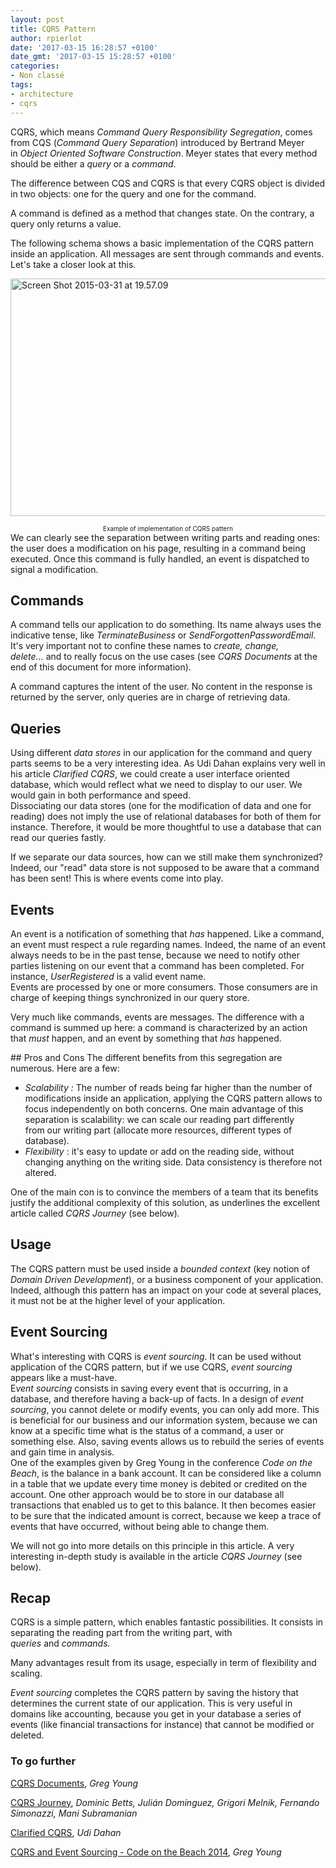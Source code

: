 ```yaml
---
layout: post
title: CQRS Pattern
author: rpierlot
date: '2017-03-15 16:28:57 +0100'
date_gmt: '2017-03-15 15:28:57 +0100'
categories:
- Non classé
tags:
- architecture
- cqrs
---
```


CQRS, which means <i>Command</i> <i>Query Responsibility Segregation</i>, comes from CQS (<em>Command Query Separation</em>) introduced by Bertrand Meyer in <em>Object Oriented Software Construction</em>. Meyer states that every method should be either a <em>query </em>or a <em>command</em>.

The difference between CQS and CQRS is that every CQRS object is divided in two objects: one for the query and one for the command.

A command is defined as a method that changes state. On the contrary, a query only returns a value.

The following schema shows a basic implementation of the CQRS pattern inside an application. All messages are sent through commands and events. Let's take a closer look at this.

<a href="http://blog.eleven-labs.com/wp-content/uploads/2015/03/Screen-Shot-2015-03-31-at-19.57.09.png"><img class="wp-image-1083 aligncenter" src="http://blog.eleven-labs.com/wp-content/uploads/2015/03/Screen-Shot-2015-03-31-at-19.57.09-1024x723.png" alt="Screen Shot 2015-03-31 at 19.57.09" width="538" height="380" /></a>

<div style="text-align: center; font-size: 10px;">Example of implementation of CQRS pattern</div>
We can clearly see the separation between writing parts and reading ones: the user does a modification on his page, resulting in a command being executed. Once this command is fully handled, an event is dispatched to signal a modification.

## Commands
A command tells our application to do something. Its name always uses the indicative tense, like <em>TerminateBusiness</em> or <em>SendForgottenPasswordEmail</em>. It's very important not to confine these names to <em>create, change, delete...</em> and to really focus on the use cases (see <em>CQRS Documents </em>at the end of this document for more information).

A command captures the intent of the user. No content in the response is returned by the server, only queries are in charge of retrieving data.

## Queries
Using different <em>data stores </em>in our application for the command and query parts seems to be a very interesting idea. As Udi Dahan explains very well in his article <em>Clarified CQRS</em>, we could create a user interface oriented database, which would reflect what we need to display to our user. We would gain in both performance and speed.<br />
Dissociating our data stores (one for the modification of data and one for reading) does not imply the use of relational databases for both of them for instance. Therefore, it would be more thoughtful to use a database that can read our queries fastly.<em> </em>

If we separate our data sources, how can we still make them synchronized? Indeed, our "read" data store is not supposed to be aware that a command has been sent! This is where events come into play.

## Events
<div class="page" title="Page 259">
<div class="layoutArea">
<div class="column">
An event is a notification of something that <em>has </em>happened. Like a command, an event must respect a rule regarding names. Indeed, the name of an event always needs to be in the past tense, because we need to notify other parties listening on our event that a command has been completed. For instance, <em>UserRegistered </em>is a valid event name.<br />
Events are processed by one or more consumers. Those consumers are in charge of keeping things synchronized in our query store.

Very much like commands, events are messages. The difference with a command is summed up here: a command is characterized by an action that <em>must</em> happen, and an event by something that <em>has </em>happened.

</div>
</div>
</div>
## Pros and Cons
The different benefits from this segregation are numerous. Here are a few:

<ul>
<li><em>Scalability : </em>The number of reads being far higher than the number of modifications inside an application, applying the CQRS pattern allows to focus independently on both concerns. One main advantage of this separation is scalability: we can scale our reading part differently from our writing part (allocate more resources, different types of database).</li>
<li><em>Flexibility</em> : it's easy to update or add on the reading side, without changing anything on the writing side. Data consistency is therefore not altered.</li>
</ul>
One of the main con is to convince the members of a team that its benefits justify the additional complexity of this solution, as underlines the excellent article called <em>CQRS Journey </em>(see below)<em>.</em>

## Usage
The CQRS pattern must be used inside a <em>bounded context </em>(key notion of <em>Domain Driven Development</em>), or a business component of your application. Indeed, although this pattern has an impact on your code at several places, it must not be at the higher level of your application.

## Event Sourcing
What's interesting with CQRS is <i>event sourcing</i>. It can be used without application of the CQRS pattern, but if we use CQRS, <i>event sourcing </i>appears like a must-have.<br />
E<i>vent sourcing </i>consists in saving every event that is occurring, in a database, and therefore having a back-up of facts. In a design of <i>event sourcing</i>, you cannot delete or modify events, you can only add more. This is beneficial for our business and our information system, because we can know at a specific time what is the status of a command, a user or something else. Also, saving events allows us to rebuild the series of events and gain time in analysis.<br />
One of the examples given by Greg Young in the conference <em>Code on the Beach</em>, is the balance in a bank account. It can be considered like a column in a table that we update every time money is debited or credited on the account. One other approach would be to store in our database all transactions that enabled us to get to this balance. It then becomes easier to be sure that the indicated amount is correct, because we keep a trace of events that have occurred, without being able to change them.

We will not go into more details on this principle in this article. A very interesting in-depth study is available in the article <em>CQRS Journey</em> (see below).

## Recap
CQRS is a simple pattern, which enables fantastic possibilities. It consists in separating the reading part from the writing part, with <em>queries </em>and <em>commands.</em>

Many advantages result from its usage, especially in term of flexibility and scaling.

<em>Event sourcing</em> completes the<em> </em>CQRS pattern by saving the history that determines the current state of our application. This is very useful in domains like accounting, because you get in your database a series of events (like financial transactions for instance) that cannot be modified or deleted.

### To go further
<span style="text-decoration: underline;"><a title="CQRS Documents" href="https://cqrs.files.wordpress.com/2010/11/cqrs_documents.pdf" target="_blank">CQRS Documents</a></span>, <em>Greg Young</em>

<span style="text-decoration: underline;"><a title="Exploring CQRS and Event Sourcing" href="https://msdn.microsoft.com/en-us/library/jj554200.aspx" target="_blank">CQRS Journey</a></span>, <em>Dominic Betts, Julián Domínguez, Grigori Melnik, Fernando Simonazzi, Mani Subramanian</em>

<span style="text-decoration: underline;"><a href="http://www.udidahan.com/2009/12/09/clarified-cqrs/" target="_blank">Clarified CQRS</a></span>, <em>Udi Dahan</em>

<div id="watch-headline-title">
<span id="eow-title" class="watch-title " dir="ltr" title="Greg Young - CQRS and Event Sourcing - Code on the Beach 2014"><span style="text-decoration: underline;"><a href="https://www.youtube.com/watch?v=JHGkaShoyNs" target="_blank">CQRS and Event Sourcing - Code on the Beach 2014</a></span>, <em>Greg Young</em></span>

</div>

